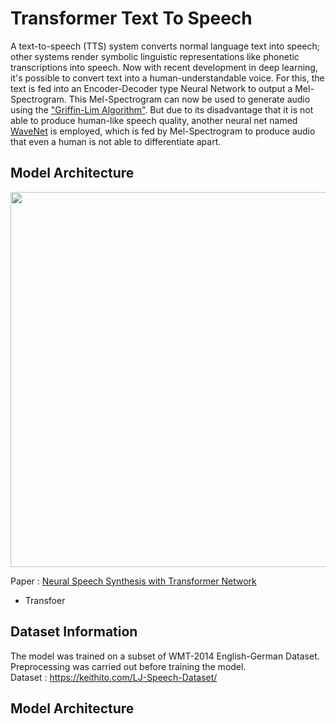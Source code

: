 # Transformer Text To Speech

A text-to-speech (TTS) system converts normal language text into speech; other systems render symbolic linguistic representations like phonetic transcriptions into speech. Now with recent development in deep learning, it's possible to convert text into a human-understandable voice. For this, the text is fed into an Encoder-Decoder type Neural Network to output a Mel-Spectrogram. This Mel-Spectrogram can now be used to generate audio using the ["Griffin-Lim Algorithm"](https://paperswithcode.com/method/griffin-lim-algorithm). But due to its disadvantage that it is not able to produce human-like speech quality, another neural net named [WaveNet](https://deepmind.com/blog/article/wavenet-generative-model-raw-audio) is employed, which is fed by Mel-Spectrogram to produce audio that even a human is not able to differentiate apart.

## Model Architecture

<p align="center">
  <img src="https://github.com/ShivamRajSharma/Transformer-Text-To-Speech/blob/main/Transformer_tts_model/model.png" height="600"/>
</p>

Paper : [Neural Speech Synthesis with Transformer Network](https://arxiv.org/abs/1809.08895)

* Transfoer



## Dataset Information
The model was trained on a subset of WMT-2014 English-German Dataset. Preprocessing was carried out before training the model.</br>
Dataset : https://keithito.com/LJ-Speech-Dataset/


## Model Architecture 

